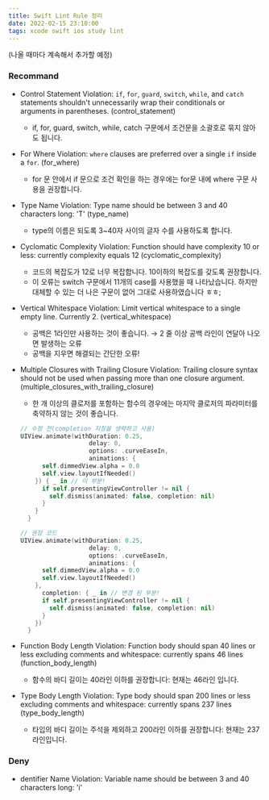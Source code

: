 ```yaml
---
title: Swift Lint Rule 정리
date: 2022-02-15 23:10:00
tags: xcode swift ios study lint
---
```

(나올 때마다 계속해서 추가할 예정)

### Recommand

- Control Statement Violation: `if`, `for`, `guard`, `switch`, `while`, and `catch` statements shouldn't unnecessarily wrap their conditionals or arguments in parentheses. (control_statement)
    - if, for, guard, switch, while, catch 구문에서 조건문을 소괄호로 묶지 않아도 됩니다.


- For Where Violation: `where` clauses are preferred over a single `if` inside a `for`. (for_where)
    - for 문 안에서 if 문으로 조건 확인을 하는 경우에는 for문 내에 where 구문 사용을 권장합니다.


- Type Name Violation: Type name should be between 3 and 40 characters long: 'T' (type_name)
    - type의 이름은 되도록 3~40자 사이의 글자 수를 사용하도록 합니다.


- Cyclomatic Complexity Violation: Function should have complexity 10 or less: currently complexity equals 12 (cyclomatic_complexity)
    - 코드의 복잡도가 12로 너무 복잡합니다.  10이하의 복잡도를 갖도록 권장합니다.
    - 이 오류는 switch 구문에서 11개의 case를 사용했을 때 나타났습니다. 하지만 대체할 수 있는 더 나은 구문이 없어 그대로 사용하였습니다 ㅎㅎ;


- Vertical Whitespace Violation: Limit vertical whitespace to a single empty line. Currently 2. (vertical_whitespace)
    - 공백은 1라인만 사용하는 것이 좋습니다. → 2 줄 이상 공백 라인이 연달아 나오면 발생하는 오류
    - 공백을 지우면 해결되는 간단한 오류!


- Multiple Closures with Trailing Closure Violation: Trailing closure syntax should not be used when passing more than one closure argument. (multiple_closures_with_trailing_closure)
    - 한 개 이상의 클로저를 포함하는 함수의 경우에는 마지막 클로저의 파라미터를 축약하지 않는 것이 좋습니다.
    
    ```swift
    // 수정 전(completion 지칭을 생략하고 사용)
    UIView.animate(withDuration: 0.25,
                       delay: 0,
                       options: .curveEaseIn,
                       animations: {
          self.dimmedView.alpha = 0.0
          self.view.layoutIfNeeded()
        }) { _ in // 이 부분!
          if self.presentingViewController != nil {
            self.dismiss(animated: false, completion: nil)
          }
        }
      }
    
    // 권장 코드
    UIView.animate(withDuration: 0.25,
                       delay: 0,
                       options: .curveEaseIn,
                       animations: {
          self.dimmedView.alpha = 0.0
          self.view.layoutIfNeeded()
        },
          completion: { _ in // 변경 된 부분!
          if self.presentingViewController != nil {
            self.dismiss(animated: false, completion: nil)
          }
        })
      }
    ```
    

- Function Body Length Violation: Function body should span 40 lines or less excluding comments and whitespace: currently spans 46 lines (function_body_length)
    - 함수의 바디 길이는 40라인 이하를 권장합니다: 현재는 46라인 입니다.


- Type Body Length Violation: Type body should span 200 lines or less excluding comments and whitespace: currently spans 237 lines (type_body_length)
    - 타입의 바디 길이는 주석을 제외하고 200라인 이하를 권장합니다: 현재는 237라인입니다.


### Deny

- dentifier Name Violation: Variable name should be between 3 and 40 characters long: 'i'
